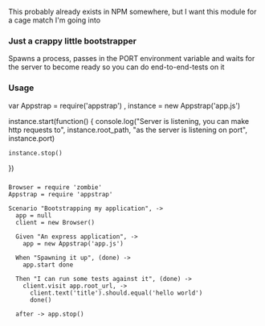 This probably already exists in NPM somewhere, but I want this module for a cage match I'm going into


### Just a crappy little bootstrapper

Spawns a process, passes in the PORT environment variable and waits for the server to become ready so you can do end-to-end-tests on it

### Usage

var Appstrap = require('appstrap')
  , instance = new Appstrap('app.js')

  instance.start(function() {
    console.log("Server is listening, you can make http requests to", instance.root_path, "as the server is listening on port", instance.port)

    instance.stop()
  })


###

    Browser = require 'zombie'
    Appstrap = require 'appstrap'

    Scenario "Bootstrapping my application", ->
      app = null
      client = new Browser()

      Given "An express application", ->
        app = new Appstrap('app.js')

      When "Spawning it up", (done) ->
        app.start done

      Then "I can run some tests against it", (done) ->
        client.visit app.root_url, ->
          client.text('title').should.equal('hello world')
          done()

      after -> app.stop()
